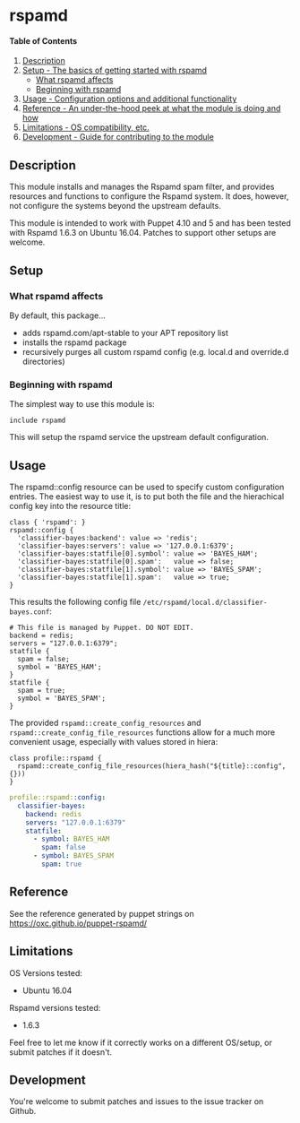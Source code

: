 # rspamd

#### Table of Contents

1. [Description](#description)
1. [Setup - The basics of getting started with rspamd](#setup)
    * [What rspamd affects](#what-rspamd-affects)
    * [Beginning with rspamd](#beginning-with-rspamd)
1. [Usage - Configuration options and additional functionality](#usage)
1. [Reference - An under-the-hood peek at what the module is doing and how](#reference)
1. [Limitations - OS compatibility, etc.](#limitations)
1. [Development - Guide for contributing to the module](#development)

## Description

This module installs and manages the Rspamd spam filter, and provides resources
and functions to configure the Rspamd system. 
It does, however, not configure the systems beyond the upstream defaults.

This module is intended to work with Puppet 4.10 and 5 and has been tested with 
Rspamd 1.6.3 on Ubuntu 16.04. Patches to support other setups are welcome.

## Setup

### What rspamd affects

By default, this package...

* adds rspamd.com/apt-stable to your APT repository list
* installs the rspamd package
* recursively purges all custom rspamd config (e.g. local.d and override.d directories)

### Beginning with rspamd

The simplest way to use this module is:

```puppet
include rspamd
```

This will setup the rspamd service the upstream default configuration.

## Usage

The rspamd::config resource can be used to specify custom configuration entries.
The easiest way to use it, is to put both the file and the hierachical config
key into the resource title:

```puppet
class { 'rspamd': }
rspamd::config {
  'classifier-bayes:backend': value => 'redis';
  'classifier-bayes:servers': value => '127.0.0.1:6379';
  'classifier-bayes:statfile[0].symbol': value => 'BAYES_HAM';
  'classifier-bayes:statfile[0].spam':   value => false;
  'classifier-bayes:statfile[1].symbol': value => 'BAYES_SPAM';
  'classifier-bayes:statfile[1].spam':   value => true;
}
```

This results the following config file `/etc/rspamd/local.d/classifier-bayes.conf`:

```
# This file is managed by Puppet. DO NOT EDIT.
backend = redis;
servers = "127.0.0.1:6379";
statfile {
  spam = false;
  symbol = 'BAYES_HAM';
}
statfile {
  spam = true;
  symbol = 'BAYES_SPAM';
}
```


The provided `rspamd::create_config_resources` and `rspamd::create_config_file_resources`
functions allow for a much more convenient usage, especially with values stored in hiera:

```puppet
class profile::rspamd {
  rspamd::create_config_file_resources(hiera_hash("${title}::config", {}))
}
```

```yaml
profile::rspamd::config:
  classifier-bayes:
    backend: redis
    servers: "127.0.0.1:6379"
    statfile:
      - symbol: BAYES_HAM
        spam: false
      - symbol: BAYES_SPAM
        spam: true
```


## Reference

See the reference generated by puppet strings on https://oxc.github.io/puppet-rspamd/

## Limitations

OS Versions tested:

* Ubuntu 16.04

Rspamd versions tested:

* 1.6.3

Feel free to let me know if it correctly works on a different OS/setup, or 
submit patches if it doesn't.

## Development

You're welcome to submit patches and issues to the issue tracker on Github.


